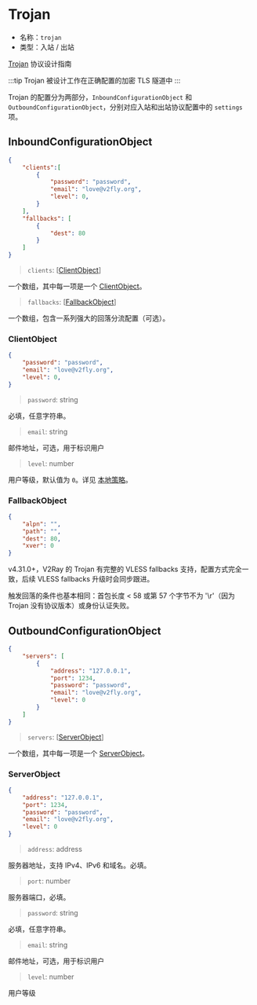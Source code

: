 # Trojan

* 名称：`trojan`
* 类型：入站 / 出站

[Trojan](https://trojan-gfw.github.io/trojan/protocol) 协议设计指南

:::tip
Trojan 被设计工作在正确配置的加密 TLS 隧道中
:::

Trojan 的配置分为两部分，`InboundConfigurationObject` 和 `OutboundConfigurationObject`，分别对应入站和出站协议配置中的 `settings` 项。

## InboundConfigurationObject

```json
{
    "clients":[
        {
            "password": "password",
            "email": "love@v2fly.org",
            "level": 0,
        }
    ],
    "fallbacks": [
        {
            "dest": 80
        }
    ]
}
```

> `clients`: \[[ClientObject](#clientobject)\]

一个数组，其中每一项是一个 [ClientObject](#clientobject)。

> `fallbacks`: \[[FallbackObject](#fallbackobject)\]

一个数组，包含一系列强大的回落分流配置（可选）。

### ClientObject

```json
{
    "password": "password",
    "email": "love@v2fly.org",
    "level": 0,
}
```

> `password`: string

必填，任意字符串。

> `email`: string

邮件地址，可选，用于标识用户

> `level`: number

用户等级，默认值为 `0`。详见 [本地策略](../policy.md)。

### FallbackObject

```json
{
    "alpn": "",
    "path": "",
    "dest": 80,
    "xver": 0
}
```

v4.31.0+，V2Ray 的 Trojan 有完整的 VLESS fallbacks 支持，配置方式完全一致，后续 VLESS fallbacks 升级时会同步跟进。

触发回落的条件也基本相同：首包长度 < 58 或第 57 个字节不为 '\r'（因为 Trojan 没有协议版本）或身份认证失败。

## OutboundConfigurationObject

```json
{
    "servers": [
        {
            "address": "127.0.0.1",
            "port": 1234,
            "password": "password",
            "email": "love@v2fly.org",
            "level": 0
        }
    ]
}
```

> `servers`: \[[ServerObject](#serverobject)\]

一个数组，其中每一项是一个 [ServerObject](#serverobject)。

### ServerObject

```json
{
    "address": "127.0.0.1",
    "port": 1234,
    "password": "password",
    "email": "love@v2fly.org",
    "level": 0
}
```

> `address`: address

服务器地址，支持 IPv4、IPv6 和域名。必填。

> `port`: number

服务器端口，必填。

> `password`: string

必填，任意字符串。

> `email`: string

邮件地址，可选，用于标识用户

> `level`: number

用户等级
